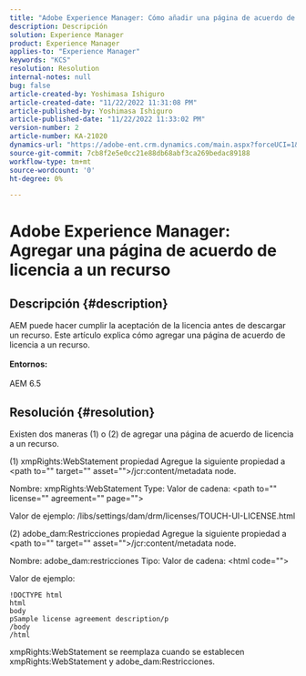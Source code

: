 ```yaml
---
title: "Adobe Experience Manager: Cómo añadir una página de acuerdo de licencia a un recurso"
description: Descripción
solution: Experience Manager
product: Experience Manager
applies-to: "Experience Manager"
keywords: "KCS"
resolution: Resolution
internal-notes: null
bug: false
article-created-by: Yoshimasa Ishiguro
article-created-date: "11/22/2022 11:31:08 PM"
article-published-by: Yoshimasa Ishiguro
article-published-date: "11/22/2022 11:33:02 PM"
version-number: 2
article-number: KA-21020
dynamics-url: "https://adobe-ent.crm.dynamics.com/main.aspx?forceUCI=1&pagetype=entityrecord&etn=knowledgearticle&id=b97a08ba-bd6a-ed11-9561-6045bd006a22"
source-git-commit: 7cb8f2e5e0cc21e88db68abf3ca269bedac89188
workflow-type: tm+mt
source-wordcount: '0'
ht-degree: 0%

---
```


# Adobe Experience Manager: Agregar una página de acuerdo de licencia a un recurso

## Descripción {#description}

AEM puede hacer cumplir la aceptación de la licencia antes de descargar un recurso. Este artículo explica cómo agregar una página de acuerdo de licencia a un recurso.<br><br><b>Entornos:</b><br><br>AEM 6.5

## Resolución {#resolution}


Existen dos maneras (1) o (2) de agregar una página de acuerdo de licencia a un recurso.

(1) xmpRights:WebStatement propiedad Agregue la siguiente propiedad a &lt;path to=&quot;&quot; target=&quot;&quot; asset=&quot;&quot;>/jcr:content/metadata node.

Nombre: xmpRights:WebStatement Type: Valor de cadena: &lt;path to=&quot;&quot; license=&quot;&quot; agreement=&quot;&quot; page=&quot;&quot;>

Valor de ejemplo: /libs/settings/dam/drm/licenses/TOUCH-UI-LICENSE.html

(2) adobe_dam:Restricciones propiedad Agregue la siguiente propiedad a &lt;path to=&quot;&quot; target=&quot;&quot; asset=&quot;&quot;>/jcr:content/metadata node.

Nombre: adobe_dam:restricciones Tipo: Valor de cadena: &lt;html code=&quot;&quot;>

Valor de ejemplo:






```
!DOCTYPE html
html
body
pSample license agreement description/p
/body
/html
```




xmpRights:WebStatement se reemplaza cuando se establecen xmpRights:WebStatement y adobe_dam:Restricciones.
